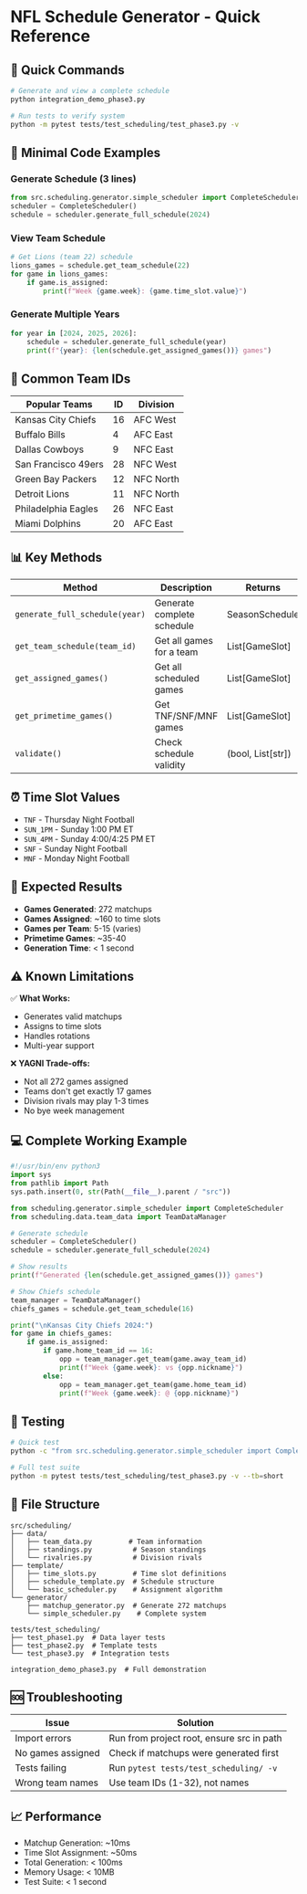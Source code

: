 # NFL Schedule Generator - Quick Reference

## 🚀 Quick Commands

```bash
# Generate and view a complete schedule
python integration_demo_phase3.py

# Run tests to verify system
python -m pytest tests/test_scheduling/test_phase3.py -v
```

## 📝 Minimal Code Examples

### Generate Schedule (3 lines)
```python
from src.scheduling.generator.simple_scheduler import CompleteScheduler
scheduler = CompleteScheduler()
schedule = scheduler.generate_full_schedule(2024)
```

### View Team Schedule
```python
# Get Lions (team 22) schedule
lions_games = schedule.get_team_schedule(22)
for game in lions_games:
    if game.is_assigned:
        print(f"Week {game.week}: {game.time_slot.value}")
```

### Generate Multiple Years
```python
for year in [2024, 2025, 2026]:
    schedule = scheduler.generate_full_schedule(year)
    print(f"{year}: {len(schedule.get_assigned_games())} games")
```

## 🏈 Common Team IDs

| Popular Teams | ID | Division |
|--------------|-----|----------|
| Kansas City Chiefs | 16 | AFC West |
| Buffalo Bills | 4 | AFC East |
| Dallas Cowboys | 9 | NFC East |
| San Francisco 49ers | 28 | NFC West |
| Green Bay Packers | 12 | NFC North |
| Detroit Lions | 11 | NFC North |
| Philadelphia Eagles | 26 | NFC East |
| Miami Dolphins | 20 | AFC East |

## 📊 Key Methods

| Method | Description | Returns |
|--------|-------------|---------|
| `generate_full_schedule(year)` | Generate complete schedule | SeasonSchedule |
| `get_team_schedule(team_id)` | Get all games for a team | List[GameSlot] |
| `get_assigned_games()` | Get all scheduled games | List[GameSlot] |
| `get_primetime_games()` | Get TNF/SNF/MNF games | List[GameSlot] |
| `validate()` | Check schedule validity | (bool, List[str]) |

## ⏰ Time Slot Values

- `TNF` - Thursday Night Football
- `SUN_1PM` - Sunday 1:00 PM ET
- `SUN_4PM` - Sunday 4:00/4:25 PM ET  
- `SNF` - Sunday Night Football
- `MNF` - Monday Night Football

## 🎯 Expected Results

- **Games Generated**: 272 matchups
- **Games Assigned**: ~160 to time slots
- **Games per Team**: 5-15 (varies)
- **Primetime Games**: ~35-40
- **Generation Time**: < 1 second

## ⚠️ Known Limitations

✅ **What Works:**
- Generates valid matchups
- Assigns to time slots
- Handles rotations
- Multi-year support

❌ **YAGNI Trade-offs:**
- Not all 272 games assigned
- Teams don't get exactly 17 games
- Division rivals may play 1-3 times
- No bye week management

## 💻 Complete Working Example

```python
#!/usr/bin/env python3
import sys
from pathlib import Path
sys.path.insert(0, str(Path(__file__).parent / "src"))

from scheduling.generator.simple_scheduler import CompleteScheduler
from scheduling.data.team_data import TeamDataManager

# Generate schedule
scheduler = CompleteScheduler()
schedule = scheduler.generate_full_schedule(2024)

# Show results
print(f"Generated {len(schedule.get_assigned_games())} games")

# Show Chiefs schedule
team_manager = TeamDataManager()
chiefs_games = schedule.get_team_schedule(16)

print("\nKansas City Chiefs 2024:")
for game in chiefs_games:
    if game.is_assigned:
        if game.home_team_id == 16:
            opp = team_manager.get_team(game.away_team_id)
            print(f"Week {game.week}: vs {opp.nickname}")
        else:
            opp = team_manager.get_team(game.home_team_id)
            print(f"Week {game.week}: @ {opp.nickname}")
```

## 🧪 Testing

```bash
# Quick test
python -c "from src.scheduling.generator.simple_scheduler import CompleteScheduler; s = CompleteScheduler(); print('✅ Working!' if s.quick_schedule_test() else '❌ Failed')"

# Full test suite
python -m pytest tests/test_scheduling/test_phase3.py -v --tb=short
```

## 📁 File Structure

```
src/scheduling/
├── data/
│   ├── team_data.py         # Team information
│   ├── standings.py          # Season standings
│   └── rivalries.py          # Division rivals
├── template/
│   ├── time_slots.py         # Time slot definitions
│   ├── schedule_template.py  # Schedule structure
│   └── basic_scheduler.py    # Assignment algorithm
└── generator/
    ├── matchup_generator.py  # Generate 272 matchups
    └── simple_scheduler.py    # Complete system

tests/test_scheduling/
├── test_phase1.py  # Data layer tests
├── test_phase2.py  # Template tests
└── test_phase3.py  # Integration tests

integration_demo_phase3.py  # Full demonstration
```

## 🆘 Troubleshooting

| Issue | Solution |
|-------|----------|
| Import errors | Run from project root, ensure src in path |
| No games assigned | Check if matchups were generated first |
| Tests failing | Run `pytest tests/test_scheduling/ -v` |
| Wrong team names | Use team IDs (1-32), not names |

## 📈 Performance

- Matchup Generation: ~10ms
- Time Slot Assignment: ~50ms  
- Total Generation: < 100ms
- Memory Usage: < 10MB
- Test Suite: < 1 second